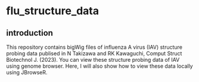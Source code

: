 # flu_structure_data
## introduction
This repository contains bigWig files of influenza A virus (IAV) structure probing data publised in N Takizawa and RK Kawaguchi, Comput Struct Biotechnol J. (2023).
You can view these structure probing data of IAV using genome browser.
Here, I will also show how to view these data locally using JBrowseR.

